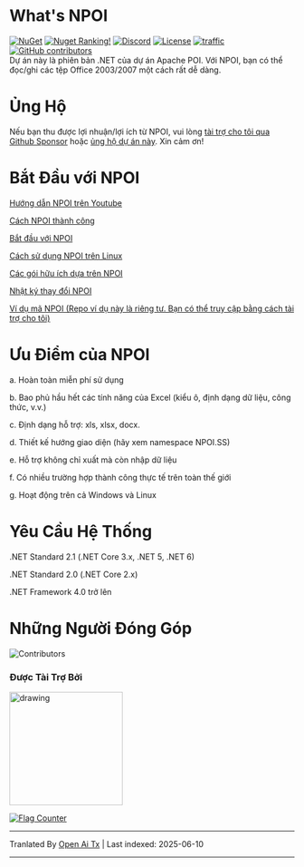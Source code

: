 What's NPOI
===================
[![NuGet](https://img.shields.io/nuget/dt/npoi)](https://www.nuget.org/packages/NPOI)
[![Nuget Ranking!](https://img.shields.io/badge/Nuget%20Ranking-268-red.svg)](https://github.com/nissl-lab/npoi/issues/1532)
[![Discord](https://img.shields.io/badge/Chat-Discord-d82679.svg?logo=discord&logoColor=white)](https://discord.gg/rABUseUHme)
[![License](https://img.shields.io/badge/License-Apache%202.0-blue.svg?style=flat-square&logo=Apache)](LICENSE)
[![traffic](https://api.segment.io/v1/pixel/track?data=ewogICJ3cml0ZUtleSI6ICJBV2NjaWd1UkhKODBuNkJ4WlI4cHRaRzBINzY0RmJObCIsCiAgInVzZXJJZCI6ICJ0b255cXVzIiwKICAiZXZlbnQiOiAiTlBPSSBIb21lcGFnZSIKfQ==
)](#)
<a href="https://github.com/nissl-lab/npoi/graphs/contributors">
    <img
      src="https://img.shields.io/github/contributors/nissl-lab/npoi?logo=github&label=contributors"
      alt="GitHub contributors"
    />
  </a>
<br />
Dự án này là phiên bản .NET của dự án Apache POI. Với NPOI, bạn có thể đọc/ghi các tệp Office 2003/2007 một cách rất dễ dàng.<br />

Ủng Hộ 
=========
Nếu bạn thu được lợi nhuận/lợi ích từ NPOI, vui lòng [tài trợ cho tôi qua Github Sponsor](https://github.com/sponsors/tonyqus) hoặc [ủng hộ dự án này](https://github.com/nissl-lab/npoi/discussions/923). Xin cảm ơn!

Bắt Đầu với NPOI
============

[Hướng dẫn NPOI trên Youtube](https://github.com/nissl-lab/npoi-tutorial)

[Cách NPOI thành công](https://tonyqus.medium.com/how-npoi-succeeds-67ceb7333eb)

[Bắt đầu với NPOI](https://github.com/nissl-lab/npoi/wiki/Getting-Started-with-NPOI)

[Cách sử dụng NPOI trên Linux](https://github.com/nissl-lab/npoi/wiki/How-to-use-NPOI-on-Linux)

[Các gói hữu ích dựa trên NPOI](https://github.com/nissl-lab/npoi/wiki/ORM-on-NPOI)

[Nhật ký thay đổi NPOI](https://github.com/nissl-lab/npoi/wiki/Changelog)

[Ví dụ mã NPOI (Repo ví dụ này là riêng tư. Bạn có thể truy cập bằng cách tài trợ cho tôi)](https://github.com/sponsors/tonyqus)

Ưu Điểm của NPOI
=================
a. Hoàn toàn miễn phí sử dụng

b. Bao phủ hầu hết các tính năng của Excel (kiểu ô, định dạng dữ liệu, công thức, v.v.)

c. Định dạng hỗ trợ: xls, xlsx, docx.

d. Thiết kế hướng giao diện (hãy xem namespace NPOI.SS)

e. Hỗ trợ không chỉ xuất mà còn nhập dữ liệu

f. Có nhiều trường hợp thành công thực tế trên toàn thế giới

g. Hoạt động trên cả Windows và Linux 

Yêu Cầu Hệ Thống
===================
.NET Standard 2.1 (.NET Core 3.x, .NET 5, .NET 6)

.NET Standard 2.0 (.NET Core 2.x)

.NET Framework 4.0 trở lên

Những Người Đóng Góp
===================
![Contributors](https://contrib.rocks/image?repo=nissl-lab/npoi)

### Được Tài Trợ Bởi
<img src="https://github.com/user-attachments/assets/88dd41a5-9c25-43dd-ba6b-2f4f82b60ecc" alt="drawing" width="200"/>

<a href="https://info.flagcounter.com/bndt"><img src="https://s01.flagcounter.com/count/bndt/bg_FFFFFF/txt_000000/border_CCCCCC/columns_3/maxflags_20/viewers_0/labels_1/pageviews_1/flags_0/percent_0/" alt="Flag Counter" border="0"></a>

---

Tranlated By [Open Ai Tx](https://github.com/OpenAiTx/OpenAiTx) | Last indexed: 2025-06-10

---